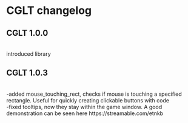 <h1> CGLT changelog </h1>

<h2>CGLT 1.0.0 </h2> <br>
introduced library<br>

<h2> CGLT 1.0.3 </h2><br>
-added mouse_touching_rect, checks if mouse is touching a specified rectangle. Useful for quickly creating clickable buttons with code<br>
-fixed tooltips, now they stay within the game window. A good demonstration can be seen here https://streamable.com/etnkb<br>

